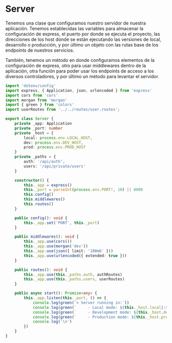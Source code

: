 # Server

Tenemos una clase que configuramos nuestro servidor de nuestra aplicación. Tenemos establecidas las variables para almacenar la configuración de express, el puerto por donde se ejecuta el proyecto, las direcciones de los host donde se están ejecutando las versiones de local, desarrollo o producción, y por último un objeto con las rutas base de los endpoints de nuestros servicios.

También, tenemos un método en donde configuramos elementos de la configuración de express, otro para usar middlewares dentro de la aplicación, otra función para poder usar los endpoints de acceso a los diversos controladores, y por último un método para levantar el servidor.

```ts
import 'dotenv/config'
import express, { Application, json, urlencoded } from 'express'
import cors from 'cors'
import morgan from 'morgan'
import { green } from 'colors'
import userRoutes from '../../routes/user.routes';

export class Server {
    private _app: Application
    private _port: number
    private _host = {
        local: process.env.LOCAL_HOST,
        dev: process.env.DEV_HOST,
        prod: process.env.PROD_HOST
    }
    private _paths = {
        auth: '/api/auth',
        users: '/api/private/users'
    }

    constructor() {
        this._app = express()
        this._port = parseInt(process.env.PORT!, 10) || 8000
        this.config()
        this.middlewares()
        this.routes()
    }

    public config(): void {
        this._app.set('PORT', this._port)
    }

    public middlewares(): void {
        this._app.use(cors())
        this._app.use(morgan('dev'))
        this._app.use(json({ limit: '100mb' }))
        this._app.use(urlencoded({ extended: true }))
    }

    public routes(): void {
        this._app.use(this._paths.auth, authRoutes)
        this._app.use(this._paths.users, userRoutes)
    }

    public async start(): Promise<any> {
        this._app.listen(this._port, () => {
            console.log(green(`> Server running in:`))
            console.log(green(`     - Local mode: ${this._host.local}:${this._port}`))
            console.log(green(`     - Development mode: ${this._host.dev}:${this._port}`))
            console.log(green(`     - Production mode: ${this._host.prod}:${this._port}`))
            console.log('\n')
        })
    }
}
```
